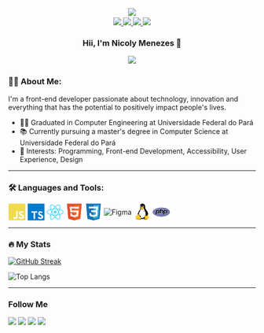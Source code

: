 <div id="header" align="center">
  <img src="https://media.giphy.com/media/aIJDrOomj81MQZz2uO/giphy.gif" width="100"/>
</div>

<div id="badges" align="center">
  <a href="https://www.linkedin.com/in/nicoly-menezes/" target="_blank">
   <img src="https://img.shields.io/badge/-LinkedIn-%230077B5?style=for-the-badge&logo=linkedin&logoColor=white" target="_blank">
  </a> 
 	<a href="https://dribbble.com/nicolyyy" target="_blank">
   <img src="https://img.shields.io/badge/Dribbble-EA4C89?style=for-the-badge&logo=dribbble&logoColor=white" target="_blank">
  </a>
  <a href="https://www.behance.net/nicolymenezes" target="_blank">
   <img src="https://img.shields.io/badge/-Behance-blue?style=for-the-badge&logo=behance&logoColor=white" target="_blank">
  </a>
  <a href = "mailto:nicolymenezees@gmail.com">
   <img src="https://img.shields.io/badge/-Gmail-%23333?style=for-the-badge&logo=gmail&logoColor=white" target="_blank">
  </a>

  ### Hii, I'm Nicoly Menezes 👋
</div>

<div id="img" align="center">
  <img src="https://media2.giphy.com/media/v1.Y2lkPTc5MGI3NjExOHU5bTh0MnJhOTd2ZDQydWF4djFsaXg4cjk5Mzl0MHhhdjFuazk1bCZlcD12MV9pbnRlcm5hbF9naWZfYnlfaWQmY3Q9Zw/RLhSYE7l8g3oDZXXfv/giphy.gif"/>
</div>

### 👩‍💻 About Me:
I'm a front-end developer passionate about technology, innovation and everything that has the potential to positively impact people's lives.
- 👩‍🎓 Graduated in Computer Engineering at Universidade Federal do Pará
- 📚 Currently pursuing a master's degree in Computer Science at Universidade Federal do Pará
- 💙 Interests: Programming, Front-end Development, Accessibility, User Experience, Design

--------------------

 ### :hammer_and_wrench: Languages and Tools:
<div >
  <img align="center" alt="JavaScript" height="35" width="35" src="https://raw.githubusercontent.com/devicons/devicon/master/icons/javascript/javascript-plain.svg">
  <img align="center" alt="Typescript" height="35" width="35" src="https://raw.githubusercontent.com/devicons/devicon/master/icons/typescript/typescript-plain.svg">
  <img align="center" alt="React" height="35" width="35" src="https://raw.githubusercontent.com/devicons/devicon/master/icons/react/react-original.svg">
  <img align="center" alt="HTML" height="35" width="35" src="https://raw.githubusercontent.com/devicons/devicon/master/icons/html5/html5-original.svg">
  <img align="center" alt="CSS" height="35" width="35" src="https://raw.githubusercontent.com/devicons/devicon/master/icons/css3/css3-original.svg">
  <img align="center" alt="Figma" height="35" width="35" src="https://www.vectorlogo.zone/logos/figma/figma-icon.svg">
  <img align="center" alt="Linux" height="35" width="35"  src="https://raw.githubusercontent.com/devicons/devicon/master/icons/linux/linux-original.svg">
  <img align="center" alt="PHP" height="35" width="35"  src="https://raw.githubusercontent.com/devicons/devicon/master/icons/php/php-original.svg">
</div>

--------------------
### 🔥 My Stats

[![GitHub Streak](http://github-readme-streak-stats.herokuapp.com?user=nicolyyy&theme=dracula&background=000000)](https://git.io/streak-stats)

![Top Langs](https://github-readme-stats.vercel.app/api/top-langs/?username=nicolyyy&layout=compact&theme=dracula)

-------------------- 
### Follow Me
<div> 
  <a href="https://www.linkedin.com/in/nicoly-menezes/" target="_blank"><img src="https://img.shields.io/badge/-LinkedIn-%230077B5?style=for-the-badge&logo=linkedin&logoColor=white" target="_blank"></a> 
 	<a href="https://www.behance.net/nicolymenezes" target="_blank"><img src="https://img.shields.io/badge/-Behance-blue?style=for-the-badge&logo=behance&logoColor=white" target="_blank"></a>
 	<a href="https://dribbble.com/nicolyyy" target="_blank"><img src="https://img.shields.io/badge/Dribbble-EA4C89?style=for-the-badge&logo=dribbble&logoColor=white" target="_blank"></a>
  <a href = "mailto:nicolymenezees@gmail.com"><img src="https://img.shields.io/badge/-Gmail-%23333?style=for-the-badge&logo=gmail&logoColor=white" target="_blank"></a>
</div>
